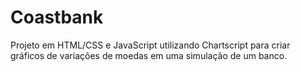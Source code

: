 # Coastbank
Projeto em HTML/CSS e JavaScript utilizando Chartscript para criar gráficos de variações de moedas em uma simulação de um banco.
